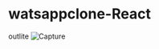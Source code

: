# watsappclone-React
outlite
![Capture](https://github.com/javariyafatima/watsappclone-React/assets/136605050/a3d41706-64a5-4476-88b5-68e208da693d)
